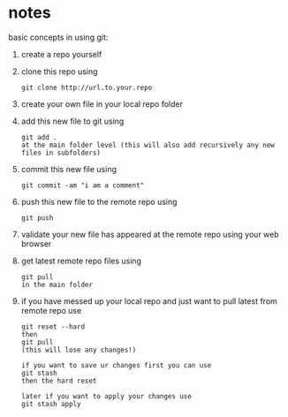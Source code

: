 # notes

basic concepts in using git:
1. create a repo yourself 
2. clone this repo using 
    ````
    git clone http://url.to.your.repo
    ````
3. create your own file in your local repo folder 
4. add this new file to git using 
    ````
    git add .
    at the main folder level (this will also add recursively any new files in subfolders)
    ````
5. commit this new file using 
    ````
    git commit -am "i am a comment" 
    ````
6. push this new file to the remote repo using 
    ````
    git push
    ````
7. validate your new file has appeared at the remote repo using your web browser

8. get latest remote repo files using 
    ````
    git pull
    in the main folder
    ````
9. if you have messed up your local repo 
     and just want to pull latest from remote repo use
    ````
    git reset --hard
    then 
    git pull
    (this will lose any changes!)

    if you want to save ur changes first you can use 
    git stash 
    then the hard reset

    later if you want to apply your changes use 
    git stash apply
    ````
        
